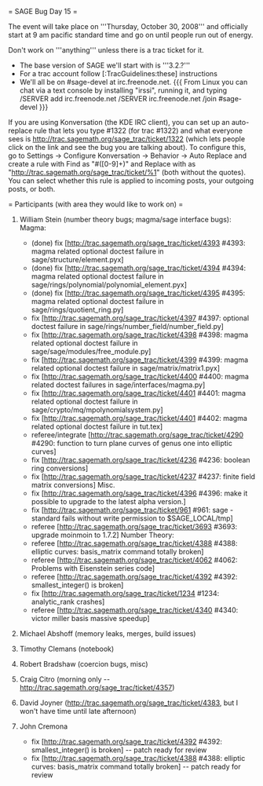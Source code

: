 = SAGE Bug Day 15 =

The event will take place on '''Thursday, October 30, 2008''' and officially start at 9 am pacific standard time and go on until people run out of energy.

Don't work on '''anything''' unless there is a trac ticket for it.

 * The base version of SAGE we'll start with is '''3.2.?'''
 * For a trac account follow [:TracGuidelines:these] instructions
 * We'll all be on #sage-devel at irc.freenode.net.
{{{
From Linux you can chat via a text console by installing "irssi", running it, and typing
  /SERVER add irc.freenode.net
  /SERVER irc.freenode.net
  /join #sage-devel
}}}

If you are using Konversation (the KDE IRC client), you can set up an auto-replace rule that lets you type #1322 (for trac #1322) and what everyone sees is http://trac.sagemath.org/sage_trac/ticket/1322 (which lets people click on the link and see the bug you are talking about).  To configure this, go to Settings -> Configure Konversation -> Behavior -> Auto Replace and create a rule with Find as "#([0-9]+)" and Replace with as "http://trac.sagemath.org/sage_trac/ticket/%1" (both without the quotes).  You can select whether this rule is applied to incoming posts, your outgoing posts, or both.

= Participants (with area they would like to work on) =

 1. William Stein (number theory bugs; magma/sage interface bugs):
    Magma:
      * (done) fix [http://trac.sagemath.org/sage_trac/ticket/4393 #4393: magma related optional doctest failure in sage/structure/element.pyx]
      * (done) fix [http://trac.sagemath.org/sage_trac/ticket/4394 #4394: magma related optional doctest failure in sage/rings/polynomial/polynomial_element.pyx]
      * (done) fix [http://trac.sagemath.org/sage_trac/ticket/4395 #4395: magma related optional doctest failure in sage/rings/quotient_ring.py] 
      * fix [http://trac.sagemath.org/sage_trac/ticket/4397 #4397: optional doctest failure in sage/rings/number_field/number_field.py]
      * fix [http://trac.sagemath.org/sage_trac/ticket/4398 #4398: magma related optional doctest failure in sage/sage/modules/free_module.py]
      * fix [http://trac.sagemath.org/sage_trac/ticket/4399 #4399: magma related optional doctest failure in sage/matrix/matrix1.pyx]
      * fix [http://trac.sagemath.org/sage_trac/ticket/4400 #4400: magma related doctest failures in sage/interfaces/magma.py]
      * fix [http://trac.sagemath.org/sage_trac/ticket/4401 #4401: magma related optional doctest failure in sage/crypto/mq/mpolynomialsystem.py]
      * fix [http://trac.sagemath.org/sage_trac/ticket/4401 #4402: magma related optional doctest failure in tut.tex]
      * referee/integrate [http://trac.sagemath.org/sage_trac/ticket/4290 #4290: function to turn plane curves of genus one into elliptic curves]
      * fix [http://trac.sagemath.org/sage_trac/ticket/4236 #4236: boolean ring conversions]
      * fix [http://trac.sagemath.org/sage_trac/ticket/4237 #4237: finite field matrix conversions]
    Misc.
      * fix [http://trac.sagemath.org/sage_trac/ticket/4396 #4396: make it possible to upgrade to the latest alpha version.]
      * fix [http://trac.sagemath.org/sage_trac/ticket/961 #961: sage -standard fails without write permission to $SAGE_LOCAL/tmp]
      * referee [http://trac.sagemath.org/sage_trac/ticket/3693 #3693: upgrade moinmoin to 1.7.2]
    Number Theory:
      * referee [http://trac.sagemath.org/sage_trac/ticket/4388 #4388: elliptic curves: basis_matrix command totally broken]
      * referee [http://trac.sagemath.org/sage_trac/ticket/4062 #4062: Problems with Eisenstein series code]
      * referee [http://trac.sagemath.org/sage_trac/ticket/4392 #4392: smallest_integer() is broken]
      * fix [http://trac.sagemath.org/sage_trac/ticket/1234 #1234: analytic_rank crashes]
      * referee [http://trac.sagemath.org/sage_trac/ticket/4340 #4340: victor miller basis massive speedup]

 1. Michael Abshoff (memory leaks, merges, build issues)
 1. Timothy Clemans (notebook)
 1. Robert Bradshaw (coercion bugs, misc)
 1. Craig Citro (morning only -- http://trac.sagemath.org/sage_trac/ticket/4357)
 1. David Joyner (http://trac.sagemath.org/sage_trac/ticket/4383, but I won't have time until late afternoon)
 1. John Cremona 
    * fix [http://trac.sagemath.org/sage_trac/ticket/4392 #4392: smallest_integer() is broken] -- patch ready for review
    * fix [http://trac.sagemath.org/sage_trac/ticket/4388 #4388: elliptic curves: basis_matrix command totally broken] -- patch ready for review
